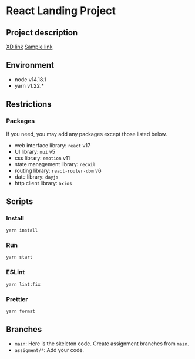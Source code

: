 # React Landing Project

## Project description

[XD link](https://xd.adobe.com/view/5711988d-180c-4d27-b709-80846a9a9fce-0242)
[Sample link](https://main.amplify.smartdoctor.systems/landing)

## Environment

- node v14.18.1
- yarn v1.22.*

## Restrictions

### Packages

If you need, you may add any packages except those listed below.

- web interface library: `react` v17
- UI library: `mui` v5
- css library: `emotion` v11
- state management library: `recoil`
- routing library: `react-router-dom` v6
- date library: `dayjs`
- http client library: `axios`

## Scripts

### Install

`yarn install`

### Run

`yarn start`

### ESLint

`yarn lint:fix`

### Prettier

`yarn format`

## Branches

- `main`: Here is the skeleton code. Create assignment branches from `main`.
- `assigment/*`: Add your code.
